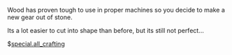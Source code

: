 Wood has proven tough to use in proper machines so you decide to make a new gear out of stone.

Its a lot easier to cut into shape than before, but its still not perfect...

$[special.all_crafting](buildcraftcore:gear_stone)